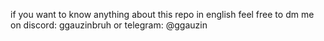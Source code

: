 if you want to know anything about this repo in english feel free to dm me on discord: ggauzinbruh
or telegram: @ggauzin